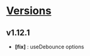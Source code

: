 # [Versions](https://github.com/Tracktor/react-utils/releases)

## v1.12.1
- **[fix]** :  useDebounce options
